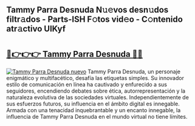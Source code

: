 ## Tammy Parra Desnuda N𝚞𝚎vos desn𝚞dos filtr𝚊dos - Parts-ISH F𝚘tos vid𝚎o - C𝚘ntenido atr𝚊ctivo UIKyf

# <h2><a href="http://mb4b9y3.tromn.icu/?c=Tammy+Parra+Desnuda">🔗👉👉👉 Tammy Parra Desnuda 🔗🔗</a></h2>

[![Tammy Parra Desnuda nuevo](https://i.imgur.com/pEAQMta.gif)](http://mb4b9y3.tromn.icu/?c=Tammy+Parra+Desnuda)
Tammy Parra Desnuda, un personaje enigmático y multifacético, desafía las etiquetas simples. Su innovador estilo de comunicación en línea ha cautivado y enfurecido a sus seguidores, encendiendo debates sobre ética, autorrepresentación y la naturaleza evolutiva de las sociedades virtuales. Independientemente de sus esfuerzos futuros, su influencia en el ámbito digital es innegable. Armada con una tenacidad inquebrantable y un encanto innegable, la influencia de Tammy Parra Desnuda en el mundo virtual no tiene límites.
